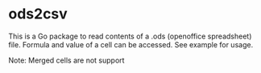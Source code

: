 # ods2csv
This is a Go package to read contents of a .ods (openoffice spreadsheet) file. Formula and value of a cell can be accessed. See example for usage.

Note: Merged cells are not support
